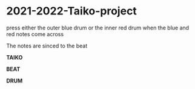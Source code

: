 # 2021-2022-Taiko-project
press either the outer blue drum or the inner red drum when the blue and red notes come across

The notes are sinced to the beat

**TAIKO**

**BEAT**

**DRUM**
